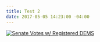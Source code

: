 ```yaml
---
title: Test 2
date: 2017-05-05 14:23:00 -04:00
---
```


<div class='tableauPlaceholder' id='viz1494048876919' style='position: relative'><noscript><a href='#'><img alt='Senate Votes w&#47; Registered DEMS ' src='https:&#47;&#47;public.tableau.com&#47;static&#47;images&#47;Vo&#47;VoterDataDist4&#47;SenateVoteswRegisteredDEMS&#47;1_rss.png' style='border: none' /></a></noscript><object class='tableauViz'  style='display:none;'><param name='host_url' value='https%3A%2F%2Fpublic.tableau.com%2F' /> <param name='site_root' value='' /><param name='name' value='VoterDataDist4&#47;SenateVoteswRegisteredDEMS' /><param name='tabs' value='no' /><param name='toolbar' value='yes' /><param name='static_image' value='https:&#47;&#47;public.tableau.com&#47;static&#47;images&#47;Vo&#47;VoterDataDist4&#47;SenateVoteswRegisteredDEMS&#47;1.png' /> <param name='animate_transition' value='yes' /><param name='display_static_image' value='yes' /><param name='display_spinner' value='yes' /><param name='display_overlay' value='yes' /><param name='display_count' value='yes' /></object></div>                